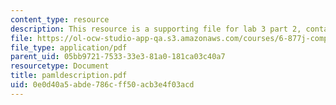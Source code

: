 ```yaml
---
content_type: resource
description: This resource is a supporting file for lab 3 part 2, contains PAML description.
file: https://ol-ocw-studio-app-qa.s3.amazonaws.com/courses/6-877j-computational-evolutionary-biology-fall-2005/0e0d40a5abde786cff50acb3e4f03acd_pamldescription.pdf
file_type: application/pdf
parent_uid: 05bb9721-7533-33e3-81a0-181ca03c40a7
resourcetype: Document
title: pamldescription.pdf
uid: 0e0d40a5-abde-786c-ff50-acb3e4f03acd
---
```


